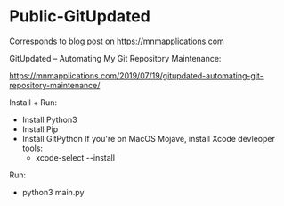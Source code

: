 # Public-GitUpdated
Corresponds to blog post on https://mnmapplications.com

GitUpdated – Automating My Git Repository Maintenance:

https://mnmapplications.com/2019/07/19/gitupdated-automating-git-repository-maintenance/


Install + Run: 

- Install Python3
- Install Pip
- Install GitPython
    If you're on MacOS Mojave, install Xcode devleoper tools:
    - xcode-select --install

Run:
- python3 main.py